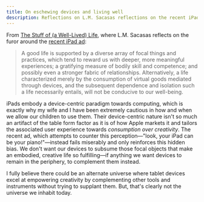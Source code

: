 ```yaml
---
title: On eschewing devices and living well
description: Reflections on L.M. Sacasas reflections on the recent iPad ad
---
```


From [The Stuff of (a Well-Lived) Life](https://theconvivialsociety.substack.com/p/the-stuff-of-a-well-lived-life), where L.M. Sacasas reflects on the furor around the [recent iPad ad](https://www.theverge.com/2024/5/9/24152987/apple-crush-ad-piano-ipad):

> A good life is supported by a diverse array of focal things and practices, which tend to reward us with deeper, more meaningful experiences; a gratifying measure of bodily skill and competence; and possibly even a stronger fabric of relationships. Alternatively, a life characterized merely by the consumption of virtual goods mediated through devices, and the subsequent dependence and isolation such a life necessarily entails, will not be conducive to our well-being.

iPads embody a device-centric paradigm towards computing, which is exactly why my wife and I have been extremely cautious in how and when we allow our children to use them. Their device-centric nature isn't so much an artifact of the table form factor as it is of how Apple markets it and tailors the associated user experience towards *consumption over creativity*. The recent ad, which attempts to counter this perception—"look, your iPad can be your piano!"—instead fails miserably and only reinforces this hidden bias. We don't want our devices to subsume those focal objects that make an embodied, creative life so fulfilling—if anything we want devices to remain in the periphery, to complement them instead.

I fully believe there could be an alternate universe where tablet devices excel at empowering creativity by complementing other tools and instruments without trying to supplant them. But, that's clearly not the universe we inhabit today.